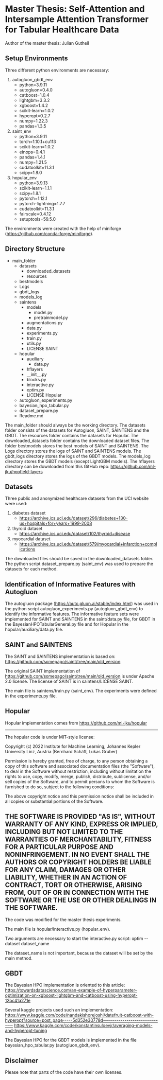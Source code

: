 # Master Thesis: Self-Attention and Intersample Attention Transformer for Tabular Healthcare Data
Author of the master thesis: Julian Gutheil

## Setup Environments
Three different python environments are necessary:
1. autogluon_gbdt_env
   - python=3.9.11
   - autogluon=0.4.0
   - catboost=1.0.4
   - lightgbm=3.3.2
   - xgboost=1.4.2
   - scikit-learn=1.0.2
   - hyperopt=0.2.7
   - numpy=1.22.3
   - pandas=1.3.5
2. saint_env
   - python=3.9.11
   - torch=1.10.1+cu113
   - scikit-learn=1.0.2
   - einops=0.4.1
   - pandas=1.4.1
   - numpy=1.21.5
   - cudatoolkit=11.3.1
   - scipy=1.8.0
3. hopular_env
   - python=3.9.13
   - scikit-learn=1.1.1
   - scipy=1.8.1
   - pytorch=1.12.1
   - pytorch-lightning=1.7.7
   - cudatoolkit=11.3.1
   - fairscale=0.4.12
   - setuptools=59.5.0

The environments were created with the help of miniforge (https://github.com/conda-forge/miniforge).

## Directory Structure

- main_folder
  - datasets
    - downloaded_datasets
    - resources
  - bestmodels
  - Logs
  - gbdt_logs
  - models_log
  - saintens
    - models
      - model.py
      - pretrainmodel.py
    - augmentations.py
    - data.py
    - experiments.py
    - train.py
    - utils.py
    - LICENSE SAINT
  - hopular
    - auxiliary
      - data.py
    - hflayers
    - \_\_init\_\_.py
    - blocks.py
    - interactive.py
    - optim.py
    - LICENSE Hopular
  - autogluon_experiments.py
  - bayesian_hpo_tabular.py
  - dataset_prepare.py
  - Readme.md

The main_folder should always be the working directory. 
The datasets folder consists of the datasets for Autogluon,
SAINT, SAINTENS and the GBDT. The resources folder contains the datasets for Hopular. 
The downloaded_datasets folder contains the downloaded dataset files.
The folder bestmodels stores the best models of SAINT and SAINTENS.
The Logs directory stores the logs of SAINT and SAINTENS models.
The gbdt_logs directory stores the logs of the GBDT models.
The models_log directory stores the GBDT models (except LightGBM models).
The hflayers directory can be downloaded from this GitHub repo:
https://github.com/ml-jku/hopfield-layers

## Datasets
Three public and anonymized healthcare datasets from the UCI website were used:
1. diabetes dataset
   - https://archive.ics.uci.edu/dataset/296/diabetes+130-us+hospitals+for+years+1999-2008
2. thyroid dataset
   - https://archive.ics.uci.edu/dataset/102/thyroid+disease
3. myocardial dataset
   - https://archive.ics.uci.edu/dataset/579/myocardial+infarction+complications

The downloaded files should be saved in the downloaded_datasets folder.
The python script dataset_prepare.py (saint_env) was used to prepare the datasets for each method.

## Identification of Informative Features with Autogluon
The autogluon package (https://auto.gluon.ai/stable/index.html) was used in the python script autogluon_experiments.py (autogluon_gbdt_env) to identify the informative features.
The informative feature sets were implemented for SAINT and SAINTENS in the saint/data.py file, for GBDT in the BayesianHPOTabularGeneral.py file and
for Hopular in the hopular/auxiliary/data.py file.

## SAINT and SAINTENS
The SAINT and SAINTENS implementation is based on: https://github.com/somepago/saint/tree/main/old_version

The original SAINT implementation of https://github.com/somepago/saint/tree/main/old_version is under Apache 2.0 license.
The license of SAINT is in saintens/LICENSE SAINT.

The main file is saintens/train.py (saint_env).
The experiments were defined in the experiments.py file.

## Hopular
Hopular implementation comes from https://github.com/ml-jku/hopular


---------------------------------------------------
The hopular code is under MIT-style license:

Copyright (c) 2022 Institute for Machine Learning, Johannes Kepler University Linz, Austria (Bernhard Schäfl, Lukas Gruber)

Permission is hereby granted, free of charge, to any person obtaining a copy
of this software and associated documentation files (the "Software"), to deal
in the Software without restriction, including without limitation the rights
to use, copy, modify, merge, publish, distribute, sublicense, and/or sell
copies of the Software, and to permit persons to whom the Software is
furnished to do so, subject to the following conditions:

The above copyright notice and this permission notice shall be included in all
copies or substantial portions of the Software.

THE SOFTWARE IS PROVIDED "AS IS", WITHOUT WARRANTY OF ANY KIND, EXPRESS OR
IMPLIED, INCLUDING BUT NOT LIMITED TO THE WARRANTIES OF MERCHANTABILITY,
FITNESS FOR A PARTICULAR PURPOSE AND NONINFRINGEMENT. IN NO EVENT SHALL THE
AUTHORS OR COPYRIGHT HOLDERS BE LIABLE FOR ANY CLAIM, DAMAGES OR OTHER
LIABILITY, WHETHER IN AN ACTION OF CONTRACT, TORT OR OTHERWISE, ARISING FROM,
OUT OF OR IN CONNECTION WITH THE SOFTWARE OR THE USE OR OTHER DEALINGS IN THE
SOFTWARE.
---------------------------------------------------------

The code was modified for the master thesis experiments.

The main file is hopular/interactive.py (hopular_env).

Two arguments are necessary to start the interactive.py script:
optim --dataset dataset_name

The dataset_name is not important, because the dataset will be set by the main method.

## GBDT
The Bayesian HPO implementation is oriented to this article:
https://towardsdatascience.com/an-example-of-hyperparameter-optimization-on-xgboost-lightgbm-and-catboost-using-hyperopt-12bc41a271e

Several kaggle projects used such an implementation:
https://www.kaggle.com/code/nandakishorejoshi/datefruit-catboost-with-hyperopt?source=post_page-----5d352e30778d--------------------------------
https://www.kaggle.com/code/konstantinsuloevjr/averaging-models-and-hyperopt-tuning

The Bayesian HPO for the GBDT models is implemented in the file bayesian_hpo_tabular.py (autogluon_gbdt_env).

## Disclaimer
Please note that parts of the code have their own licenses.